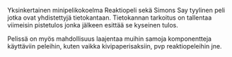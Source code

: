 Yksinkertainen minipelikokoelma
Reaktiopeli sekä Simons Say tyylinen peli jotka ovat yhdistettyjä tietokantaan.
Tietokannan tarkoitus on tallentaa viimeisin pistetulos jonka jälkeen esittää se kyseinen tulos.

Pelissä on myös mahdollisuus laajentaa muihin samoja komponentteja käyttäviin peleihin, kuten vaikka kivipaperisaksiin, pvp reaktiopeleihin jne.